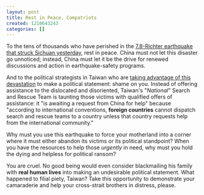 ```yaml
---
layout: post
title: Rest in Peace, Compatriots
created: 1210643243
categories: []
---
```

To the tens of thousands who have perished in the [7.8-Richter earthquake that struck Sichuan yesterday](http://www.independent.co.uk/news/world/asia/frantic-search-for-thousands-trapped-by-chinese-quake-826992.html), rest in peace. China must not let this disaster go unnoticed; instead, China must let it be the drive for renewed discussions and action in earthquake-safety programs.

And to the political strategists in Taiwan who are [taking advantage of this devastation](http://www.monstersandcritics.com/news/asiapacific/news/article_1404960.php/Taiwan_search_rescue_team_ready_to_fly_to_quake-hit_Sichuan) to make a political statement: shame on you. Instead of offering assistance to the dislocated and disoriented, Taiwan's "<em>National</em>" Search and Rescue Team is taunting those victims with qualified offers of assistance: it "is awaiting a request from China for help" because "according to international conventions, <strong>foreign countries</strong> cannot dispatch search and rescue teams to a country unless that country requests help from the international community."

Why must you use this earthquake to force your motherland into a corner where it must either abandon its victims or its political standpoint? When you have the resources to help those <em>urgently</em> in need, why must you hold the dying and helpless for political ransom?

You are cruel. No good being would even consider blackmailing his family with <strong>real human lives</strong> into making an undesirable political statement. What happened to filial piety, Taiwan? Take this opportunity to demonstrate your camaraderie and help your cross-strait brothers in distress, please.
